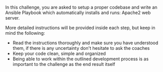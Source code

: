 In this challenge, you are asked to setup a proper codebase and write an Ansible Playbook 
which automatically installs and runs: Apache2 web server.

More detailed instructions will be provided inside each step, but keep in mind the following:

- Read the instructions thoroughly and make sure you have understood them, if there is any
  uncertainty don't hesitate to ask the coaches
- Keep your code clean, simple and organized
- Being able to work within the outlined development process is as important to the challenge 
  as the end result itself

